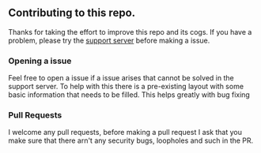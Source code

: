 ## Contributing to this repo.
Thanks for taking the effort to improve this repo and its cogs.
If you have a problem, please try the [support server](https://discord.gg/NcK2tYc) before making a issue.

### Opening a issue
Feel free to open a issue if a issue arises that cannot be solved in the support server.
To help with this there is a pre-existing layout with some basic information that needs to be filled.
This helps greatly with bug fixing

### Pull Requests
I welcome any pull requests,
before making a pull request I ask that you make sure that there arn't any security bugs, loopholes and such in the PR.
